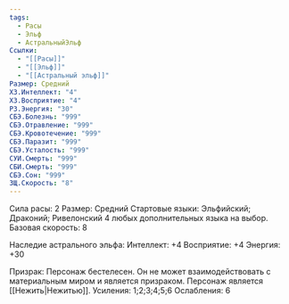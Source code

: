 ```yaml
---
tags:
  - Расы
  - Эльф
  - АстральныйЭльф
Ссылки:
  - "[[Расы]]"
  - "[[Эльф]]"
  - "[[Астральный эльф]]"
Размер: Средний
ХЗ.Интеллект: "4"
ХЗ.Восприятие: "4"
РЗ.Энергия: "30"
СБЭ.Болезнь: "999"
СБЭ.Отравление: "999"
СБЭ.Кровотечение: "999"
СБЭ.Паразит: "999"
СБЭ.Усталость: "999"
СУИ.Смерть: "999"
СБИ.Смерть: "999"
СБЭ.Сон: "999"
ЗЩ.Скорость: "8"
---
```

Сила расы: 2
Размер: Средний
Стартовые языки: Эльфийский; Драконий; Ривелонский 4 любых дополнительных языка на выбор.
Базовая скорость: 8

Наследие астрального эльфа:
Интеллект: +4
Восприятие: +4
Энергия: +30

Призрак:
Персонаж бестелесен. Он не может взаимодействовать с материальным миром и является призраком. 
Персонаж является [[Нежить|Нежитью]].
Усиления: 1;2;3;4;5;6
Ослабления: 6




